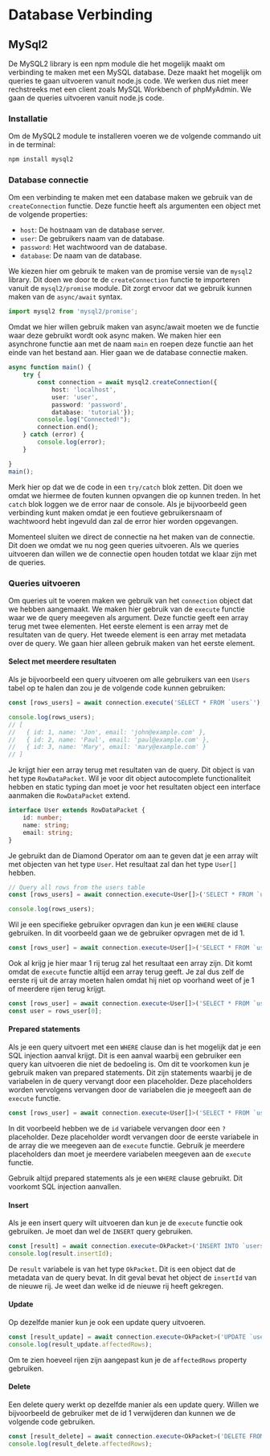 # Database Verbinding
## MySql2

De MySQL2 library is een npm module die het mogelijk maakt om verbinding te maken met een MySQL database. Deze maakt het mogelijk om queries te gaan uitvoeren vanuit node.js code. We werken dus niet meer rechstreeks met een client zoals MySQL Workbench of phpMyAdmin. We gaan de queries uitvoeren vanuit node.js code.

### Installatie

Om de MySQL2 module te installeren voeren we de volgende commando uit in de terminal:

```bash
npm install mysql2
```

### Database connectie

Om een verbinding te maken met een database maken we gebruik van de `createConnection` functie. Deze functie heeft als argumenten een object met de volgende properties:

  * `host`: De hostnaam van de database server. 
  * `user`: De gebruikers naam van de database. 
  * `password`: Het wachtwoord van de database.
  * `database`: De naam van de database.

We kiezen hier om gebruik te maken van de promise versie van de `mysql2` library. Dit doen we door te de `createConnection` functie te importeren vanuit de `mysql2/promise` module. Dit zorgt ervoor dat we gebruik kunnen maken van de `async/await` syntax.

```typescript
import mysql2 from 'mysql2/promise';
```

Omdat we hier willen gebruik maken van async/await moeten we de functie waar deze gebruikt wordt ook async maken. We maken hier een asynchrone functie aan met de naam `main` en roepen deze functie aan het einde van het bestand aan. Hier gaan we de database connectie maken.

```typescript
async function main() {
    try {
        const connection = await mysql2.createConnection({
            host: 'localhost',
            user: 'user',
            password: 'password',
            database: 'tutorial'});
        console.log("Connected!");
        connection.end();
    } catch (error) {
        console.log(error);
    }

}
main();
```

Merk hier op dat we de code in een `try/catch` blok zetten. Dit doen we omdat we hiermee de fouten kunnen opvangen die op kunnen treden. In het `catch` blok loggen we de error naar de console. Als je bijvoorbeeld geen verbinding kunt maken omdat je een foutieve gebruikersnaam of wachtwoord hebt ingevuld dan zal de error hier worden opgevangen.

Momenteel sluiten we direct de connectie na het maken van de connectie. Dit doen we omdat we nu nog geen queries uitvoeren. Als we queries uitvoeren dan willen we de connectie open houden totdat we klaar zijn met de queries. 

### Queries uitvoeren

Om queries uit te voeren maken we gebruik van het `connection` object dat we hebben aangemaakt. We maken hier gebruik van de `execute` functie waar we de query meegeven als argument. Deze functie geeft een array terug met twee elementen. Het eerste element is een array met de resultaten van de query. Het tweede element is een array met metadata over de query. We gaan hier alleen gebruik maken van het eerste element. 

#### Select met meerdere resultaten

Als je bijvoorbeeld een query uitvoeren om alle gebruikers van een `Users` tabel op te halen dan zou je de volgende code kunnen gebruiken:

```typescript
const [rows_users] = await connection.execute('SELECT * FROM `users`');

console.log(rows_users);
// [
//   { id: 1, name: 'Jon', email: 'john@example.com' },
//   { id: 2, name: 'Paul', email: 'paul@example.com' },
//   { id: 3, name: 'Mary', email: 'mary@example.com' }
// ]
```

Je krijgt hier een array terug met resultaten van de query. Dit object is van het type `RowDataPacket`. Wil je voor dit object autocomplete functionaliteit hebben en static typing dan moet je voor het resultaten object een interface aanmaken die `RowDataPacket` extend. 

```typescript
interface User extends RowDataPacket {
    id: number;
    name: string;
    email: string;
}
```

Je gebruikt dan de Diamond Operator om aan te geven dat je een array wilt met objecten van het type `User`. Het resultaat zal dan het type `User[]` hebben.

```typescript
// Query all rows from the users table
const [rows_users] = await connection.execute<User[]>('SELECT * FROM `users`');

console.log(rows_users);
```

Wil je een specifieke gebruiker opvragen dan kun je een `WHERE` clause gebruiken. In dit voorbeeld gaan we de gebruiker opvragen met de id 1.

```typescript
const [rows_user] = await connection.execute<User[]>('SELECT * FROM `users` WHERE `id` = 1');
```

Ook al krijg je hier maar 1 rij terug zal het resultaat een array zijn. Dit komt omdat de `execute` functie altijd een array terug geeft. Je zal dus zelf de eerste rij uit de array moeten halen omdat hij niet op voorhand weet of je 1 of meerdere rijen terug krijgt.

```typescript
const [rows_user] = await connection.execute<User[]>('SELECT * FROM `users` WHERE `id` = 1');
const user = rows_user[0];
```

#### Prepared statements

Als je een query uitvoert met een `WHERE` clause dan is het mogelijk dat je een SQL injection aanval krijgt. Dit is een aanval waarbij een gebruiker een query kan uitvoeren die niet de bedoeling is. Om dit te voorkomen kun je gebruik maken van prepared statements. Dit zijn statements waarbij je de variabelen in de query vervangt door een placeholder. Deze placeholders worden vervolgens vervangen door de variabelen die je meegeeft aan de `execute` functie. 

```typescript
const [rows_user] = await connection.execute<User[]>('SELECT * FROM `users` WHERE `id` = ?', [1]);
```

In dit voorbeeld hebben we de `id` variabele vervangen door een `?` placeholder. Deze placeholder wordt vervangen door de eerste variabele in de array die we meegeven aan de `execute` functie. Gebruik je meerdere placeholders dan moet je meerdere variabelen meegeven aan de `execute` functie.

Gebruik altijd prepared statements als je een `WHERE` clause gebruikt. Dit voorkomt SQL injection aanvallen.

#### Insert

Als je een insert query wilt uitvoeren dan kun je de `execute` functie ook gebruiken. Je moet dan wel de `INSERT` query gebruiken. 

```typescript
const [result] = await connection.execute<OkPacket>('INSERT INTO `users` (`name`, `email`) VALUES (?, ?)', ['Andie Similon', 'andie.similon@ap.be']);
console.log(result.insertId);
```

De `result` variabele is van het type `OkPacket`. Dit is een object dat de metadata van de query bevat. In dit geval bevat het object de `insertId` van de nieuwe rij. Je weet dan welke id de nieuwe rij heeft gekregen.

#### Update

Op dezelfde manier kun je ook een update query uitvoeren. 

```typescript
const [result_update] = await connection.execute<OkPacket>('UPDATE `users` SET `name` = ? WHERE `id` = ?', ['Jon', 1]);
console.log(result_update.affectedRows);
```

Om te zien hoeveel rijen zijn aangepast kun je de `affectedRows` property gebruiken.

#### Delete

Een delete query werkt op dezelfde manier als een update query. Willen we bijvoorbeeld de gebruiker met de id 1 verwijderen dan kunnen we de volgende code gebruiken.

```typescript
const [result_delete] = await connection.execute<OkPacket>('DELETE FROM `users` WHERE `id` = ?', [1]);
console.log(result_delete.affectedRows);
```

